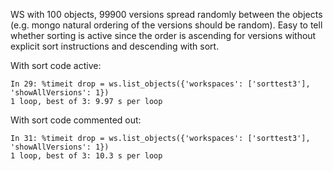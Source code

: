 WS with 100 objects, 99900 versions spread randomly between the objects (e.g. mongo natural ordering of the versions should be random).
Easy to tell whether sorting is active since the order is ascending for versions without explicit sort instructions and descending with sort.

With sort code active:

    In 29: %timeit drop = ws.list_objects({'workspaces': ['sorttest3'], 'showAllVersions': 1})
    1 loop, best of 3: 9.97 s per loop

With sort code commented out:

    In 31: %timeit drop = ws.list_objects({'workspaces': ['sorttest3'], 'showAllVersions': 1})
    1 loop, best of 3: 10.3 s per loop